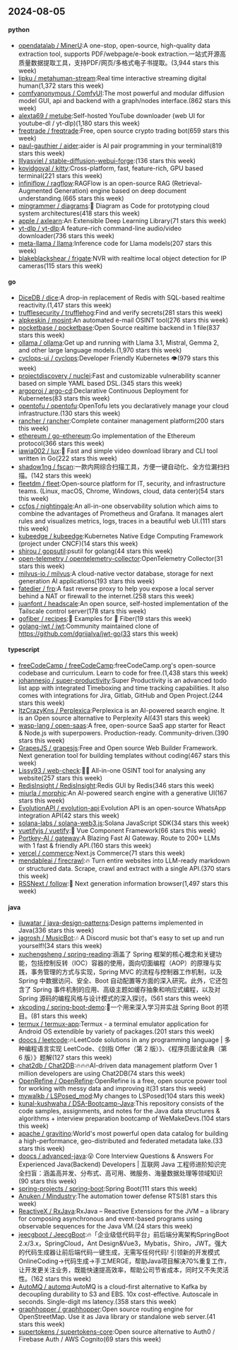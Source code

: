 ## 2024-08-05

#### python
* [opendatalab / MinerU](https://github.com/opendatalab/MinerU):A one-stop, open-source, high-quality data extraction tool, supports PDF/webpage/e-book extraction.一站式开源高质量数据提取工具，支持PDF/网页/多格式电子书提取。(3,944 stars this week)
* [lipku / metahuman-stream](https://github.com/lipku/metahuman-stream):Real time interactive streaming digital human(1,372 stars this week)
* [comfyanonymous / ComfyUI](https://github.com/comfyanonymous/ComfyUI):The most powerful and modular diffusion model GUI, api and backend with a graph/nodes interface.(862 stars this week)
* [alexta69 / metube](https://github.com/alexta69/metube):Self-hosted YouTube downloader (web UI for youtube-dl / yt-dlp)(1,180 stars this week)
* [freqtrade / freqtrade](https://github.com/freqtrade/freqtrade):Free, open source crypto trading bot(659 stars this week)
* [paul-gauthier / aider](https://github.com/paul-gauthier/aider):aider is AI pair programming in your terminal(819 stars this week)
* [lllyasviel / stable-diffusion-webui-forge](https://github.com/lllyasviel/stable-diffusion-webui-forge):(136 stars this week)
* [kovidgoyal / kitty](https://github.com/kovidgoyal/kitty):Cross-platform, fast, feature-rich, GPU based terminal(221 stars this week)
* [infiniflow / ragflow](https://github.com/infiniflow/ragflow):RAGFlow is an open-source RAG (Retrieval-Augmented Generation) engine based on deep document understanding.(665 stars this week)
* [mingrammer / diagrams](https://github.com/mingrammer/diagrams):🎨 Diagram as Code for prototyping cloud system architectures(418 stars this week)
* [apple / axlearn](https://github.com/apple/axlearn):An Extensible Deep Learning Library(71 stars this week)
* [yt-dlp / yt-dlp](https://github.com/yt-dlp/yt-dlp):A feature-rich command-line audio/video downloader(736 stars this week)
* [meta-llama / llama](https://github.com/meta-llama/llama):Inference code for Llama models(207 stars this week)
* [blakeblackshear / frigate](https://github.com/blakeblackshear/frigate):NVR with realtime local object detection for IP cameras(115 stars this week)

#### go
* [DiceDB / dice](https://github.com/DiceDB/dice):A drop-in replacement of Redis with SQL-based realtime reactivity.(1,417 stars this week)
* [trufflesecurity / trufflehog](https://github.com/trufflesecurity/trufflehog):Find and verify secrets(281 stars this week)
* [alpkeskin / mosint](https://github.com/alpkeskin/mosint):An automated e-mail OSINT tool(276 stars this week)
* [pocketbase / pocketbase](https://github.com/pocketbase/pocketbase):Open Source realtime backend in 1 file(837 stars this week)
* [ollama / ollama](https://github.com/ollama/ollama):Get up and running with Llama 3.1, Mistral, Gemma 2, and other large language models.(1,970 stars this week)
* [cyclops-ui / cyclops](https://github.com/cyclops-ui/cyclops):Developer Friendly Kubernetes 👁️(979 stars this week)
* [projectdiscovery / nuclei](https://github.com/projectdiscovery/nuclei):Fast and customizable vulnerability scanner based on simple YAML based DSL.(345 stars this week)
* [argoproj / argo-cd](https://github.com/argoproj/argo-cd):Declarative Continuous Deployment for Kubernetes(83 stars this week)
* [opentofu / opentofu](https://github.com/opentofu/opentofu):OpenTofu lets you declaratively manage your cloud infrastructure.(130 stars this week)
* [rancher / rancher](https://github.com/rancher/rancher):Complete container management platform(200 stars this week)
* [ethereum / go-ethereum](https://github.com/ethereum/go-ethereum):Go implementation of the Ethereum protocol(366 stars this week)
* [iawia002 / lux](https://github.com/iawia002/lux):👾 Fast and simple video download library and CLI tool written in Go(222 stars this week)
* [shadow1ng / fscan](https://github.com/shadow1ng/fscan):一款内网综合扫描工具，方便一键自动化、全方位漏扫扫描。(142 stars this week)
* [fleetdm / fleet](https://github.com/fleetdm/fleet):Open-source platform for IT, security, and infrastructure teams. (Linux, macOS, Chrome, Windows, cloud, data center)(54 stars this week)
* [ccfos / nightingale](https://github.com/ccfos/nightingale):An all-in-one observability solution which aims to combine the advantages of Prometheus and Grafana. It manages alert rules and visualizes metrics, logs, traces in a beautiful web UI.(111 stars this week)
* [kubeedge / kubeedge](https://github.com/kubeedge/kubeedge):Kubernetes Native Edge Computing Framework (project under CNCF)(14 stars this week)
* [shirou / gopsutil](https://github.com/shirou/gopsutil):psutil for golang(44 stars this week)
* [open-telemetry / opentelemetry-collector](https://github.com/open-telemetry/opentelemetry-collector):OpenTelemetry Collector(31 stars this week)
* [milvus-io / milvus](https://github.com/milvus-io/milvus):A cloud-native vector database, storage for next generation AI applications(193 stars this week)
* [fatedier / frp](https://github.com/fatedier/frp):A fast reverse proxy to help you expose a local server behind a NAT or firewall to the internet.(258 stars this week)
* [juanfont / headscale](https://github.com/juanfont/headscale):An open source, self-hosted implementation of the Tailscale control server(178 stars this week)
* [gofiber / recipes](https://github.com/gofiber/recipes):📁 Examples for 🚀 Fiber(19 stars this week)
* [golang-jwt / jwt](https://github.com/golang-jwt/jwt):Community maintained clone of https://github.com/dgrijalva/jwt-go(33 stars this week)

#### typescript
* [freeCodeCamp / freeCodeCamp](https://github.com/freeCodeCamp/freeCodeCamp):freeCodeCamp.org's open-source codebase and curriculum. Learn to code for free.(1,438 stars this week)
* [johannesjo / super-productivity](https://github.com/johannesjo/super-productivity):Super Productivity is an advanced todo list app with integrated Timeboxing and time tracking capabilities. It also comes with integrations for Jira, Gitlab, GitHub and Open Project.(244 stars this week)
* [ItzCrazyKns / Perplexica](https://github.com/ItzCrazyKns/Perplexica):Perplexica is an AI-powered search engine. It is an Open source alternative to Perplexity AI(431 stars this week)
* [wasp-lang / open-saas](https://github.com/wasp-lang/open-saas):A free, open-source SaaS app starter for React & Node.js with superpowers. Production-ready. Community-driven.(390 stars this week)
* [GrapesJS / grapesjs](https://github.com/GrapesJS/grapesjs):Free and Open source Web Builder Framework. Next generation tool for building templates without coding(467 stars this week)
* [Lissy93 / web-check](https://github.com/Lissy93/web-check):🕵️‍♂️ All-in-one OSINT tool for analysing any website(257 stars this week)
* [RedisInsight / RedisInsight](https://github.com/RedisInsight/RedisInsight):Redis GUI by Redis(346 stars this week)
* [miurla / morphic](https://github.com/miurla/morphic):An AI-powered search engine with a generative UI(167 stars this week)
* [EvolutionAPI / evolution-api](https://github.com/EvolutionAPI/evolution-api):Evolution API is an open-source WhatsApp integration API(42 stars this week)
* [solana-labs / solana-web3.js](https://github.com/solana-labs/solana-web3.js):Solana JavaScript SDK(34 stars this week)
* [vuetifyjs / vuetify](https://github.com/vuetifyjs/vuetify):🐉 Vue Component Framework(66 stars this week)
* [Portkey-AI / gateway](https://github.com/Portkey-AI/gateway):A Blazing Fast AI Gateway. Route to 200+ LLMs with 1 fast & friendly API.(160 stars this week)
* [vercel / commerce](https://github.com/vercel/commerce):Next.js Commerce(71 stars this week)
* [mendableai / firecrawl](https://github.com/mendableai/firecrawl):🔥 Turn entire websites into LLM-ready markdown or structured data. Scrape, crawl and extract with a single API.(370 stars this week)
* [RSSNext / follow](https://github.com/RSSNext/follow):🧡 Next generation information browser(1,497 stars this week)

#### java
* [iluwatar / java-design-patterns](https://github.com/iluwatar/java-design-patterns):Design patterns implemented in Java(336 stars this week)
* [jagrosh / MusicBot](https://github.com/jagrosh/MusicBot):🎶 A Discord music bot that's easy to set up and run yourself!(34 stars this week)
* [xuchengsheng / spring-reading](https://github.com/xuchengsheng/spring-reading):涵盖了 Spring 框架的核心概念和关键功能，包括控制反转（IOC）容器的使用，面向切面编程（AOP）的原理与实践，事务管理的方式与实现，Spring MVC 的流程与控制器工作机制，以及 Spring 中数据访问、安全、Boot 自动配置等方面的深入研究。此外，它还包含了 Spring 事件机制的应用、高级主题如缓存抽象和响应式编程，以及对 Spring 源码的编程风格与设计模式的深入探讨。(561 stars this week)
* [xkcoding / spring-boot-demo](https://github.com/xkcoding/spring-boot-demo):🚀一个用来深入学习并实战 Spring Boot 的项目。(81 stars this week)
* [termux / termux-app](https://github.com/termux/termux-app):Termux - a terminal emulator application for Android OS extendible by variety of packages.(201 stars this week)
* [doocs / leetcode](https://github.com/doocs/leetcode):🔥LeetCode solutions in any programming language | 多种编程语言实现 LeetCode、《剑指 Offer（第 2 版）》、《程序员面试金典（第 6 版）》题解(127 stars this week)
* [chat2db / Chat2DB](https://github.com/chat2db/Chat2DB):🔥🔥🔥AI-driven data management platform Over 1 million developers are using Chat2DB(74 stars this week)
* [OpenRefine / OpenRefine](https://github.com/OpenRefine/OpenRefine):OpenRefine is a free, open source power tool for working with messy data and improving it(31 stars this week)
* [mywalkb / LSPosed_mod](https://github.com/mywalkb/LSPosed_mod):My changes to LSPosed(104 stars this week)
* [kunal-kushwaha / DSA-Bootcamp-Java](https://github.com/kunal-kushwaha/DSA-Bootcamp-Java):This repository consists of the code samples, assignments, and notes for the Java data structures & algorithms + interview preparation bootcamp of WeMakeDevs.(104 stars this week)
* [apache / gravitino](https://github.com/apache/gravitino):World's most powerful open data catalog for building a high-performance, geo-distributed and federated metadata lake.(33 stars this week)
* [doocs / advanced-java](https://github.com/doocs/advanced-java):😮 Core Interview Questions & Answers For Experienced Java(Backend) Developers | 互联网 Java 工程师进阶知识完全扫盲：涵盖高并发、分布式、高可用、微服务、海量数据处理等领域知识(90 stars this week)
* [spring-projects / spring-boot](https://github.com/spring-projects/spring-boot):Spring Boot(111 stars this week)
* [Anuken / Mindustry](https://github.com/Anuken/Mindustry):The automation tower defense RTS(81 stars this week)
* [ReactiveX / RxJava](https://github.com/ReactiveX/RxJava):RxJava – Reactive Extensions for the JVM – a library for composing asynchronous and event-based programs using observable sequences for the Java VM.(24 stars this week)
* [jeecgboot / JeecgBoot](https://github.com/jeecgboot/JeecgBoot):🔥「企业级低代码平台」前后端分离架构SpringBoot 2.x/3.x，SpringCloud，Ant Design&Vue3，Mybatis，Shiro，JWT。强大的代码生成器让前后端代码一键生成，无需写任何代码! 引领新的开发模式OnlineCoding->代码生成->手工MERGE，帮助Java项目解决70%重复工作，让开发更关注业务，既能快速提高效率，帮助公司节省成本，同时又不失灵活性。(162 stars this week)
* [AutoMQ / automq](https://github.com/AutoMQ/automq):AutoMQ is a cloud-first alternative to Kafka by decoupling durability to S3 and EBS. 10x cost-effective. Autoscale in seconds. Single-digit ms latency.(358 stars this week)
* [graphhopper / graphhopper](https://github.com/graphhopper/graphhopper):Open source routing engine for OpenStreetMap. Use it as Java library or standalone web server.(41 stars this week)
* [supertokens / supertokens-core](https://github.com/supertokens/supertokens-core):Open source alternative to Auth0 / Firebase Auth / AWS Cognito(69 stars this week)
